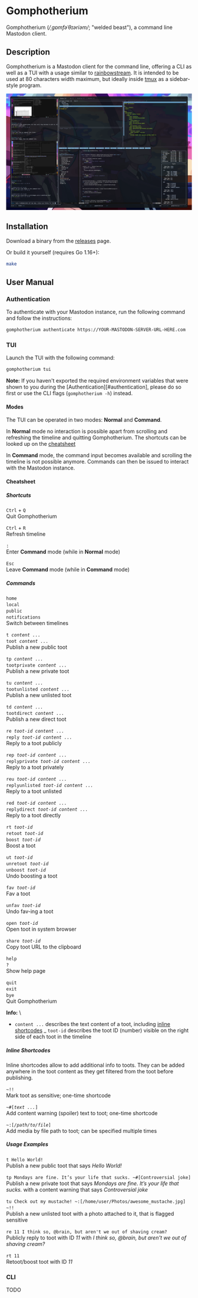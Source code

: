 # Gomphotherium

Gomphotherium (*/ˌɡɒmfəˈθɪəriəm/*; "welded beast"), a command line Mastodon 
client.


## Description

Gomphotherium is a Mastodon client for the command line, offering a CLI as well
as a TUI with a usage similar to [rainbowstream](rainbowstream). It is intended
to be used at 80 characters width maximum, but ideally inside [tmux][tmux] as
a sidebar-style program.

![Gomphotherium](gomphotherium.png)

[rainbowstream]: https://github.com/orakaro/rainbowstream
[tmux]: https://github.com/tmux/tmux


## Installation

Download a binary from the [releases][releases] page.

Or build it yourself (requires Go 1.16+):

```bash
make
```

[releases]: https://github.com/mrusme/gomphotherium/releases


## User Manual


### Authentication

To authenticate with your Mastodon instance, run the following command and
follow the instructions:

```sh
gomphotherium authenticate https://YOUR-MASTODON-SERVER-URL-HERE.com
```


### TUI

Launch the TUI with the following command:

```sh
gomphotherium tui
```

**Note:** If you haven't exported the required environment variables that were
shown to you during the [Authentication][#authentication], please do so first
or use the CLI flags (`gomphotherium -h`) instead.


#### Modes

The TUI can be operated in two modes: **Normal** and **Command**.

In **Normal** mode no interaction is possible apart from scrolling and 
refreshing the timeline and quitting Gomphotherium. The shortcuts can be looked
up on the [cheatsheet](#cheatsheet)

In **Command** mode, the command input becomes available and scrolling the
timeline is not possible anymore. Commands can then be issued to interact with
the Mastodon instance.


#### Cheatsheet


##### Shortcuts

`Ctrl` + `Q` \
Quit Gomphotherium

`Ctrl` + `R` \
Refresh timeline

`:` \
Enter **Command** mode (while in **Normal** mode)

`Esc` \
Leave **Command** mode (while in **Command** mode)


##### Commands

`home` \
`local` \
`public` \
`notifications` \
Switch between timelines

`t`*` content ...`* \
`toot`*` content ...`* \
Publish a new public toot

`tp`*` content ...`* \
`tootprivate`*` content ...`* \
Publish a new private toot

`tu`*` content ...`* \
`tootunlisted`*` content ...`* \
Publish a new unlisted toot

`td`*` content ...`* \
`tootdirect`*` content ...`* \
Publish a new direct toot

`re`*` toot-id content ...`* \
`reply`*` toot-id content ...`* \
Reply to a toot publicly

`rep`*` toot-id content ...`* \
`replyprivate`*` toot-id content ...`* \
Reply to a toot privately

`reu`*` toot-id content ...`* \
`replyunlisted`*` toot-id content ...`* \
Reply to a toot unlisted

`red`*` toot-id content ...`* \
`replydirect`*` toot-id content ...`* \
Reply to a toot directly

`rt`*` toot-id`* \
`retoot`*` toot-id`* \
`boost`*` toot-id`* \
Boost a toot

`ut`*` toot-id`* \
`unretoot`*` toot-id`* \
`unboost`*` toot-id`* \
Undo boosting a toot

`fav`*` toot-id`* \
Fav a toot

`unfav`*` toot-id`* \
Undo fav-ing a toot

`open`*` toot-id`* \
Open toot in system browser

`share`*` toot-id`* \
Copy toot URL to the clipboard

`help` \
`?` \
Show help page

`quit` \
`exit` \
`bye` \
Quit Gomphotherium

**Info:** \
- `content ...` describes the text content of a toot, including 
  [inline shortcodes](#inline-shortcodes)
_ `toot-id` describes the toot ID (number) visible on the right side of each 
  toot in the timeline

##### Inline Shortcodes

Inline shortcodes allow to add additional info to toots. They can be added
anywhere in the toot content as they get filtered from the toot before
publishing.

`~!!` \
Mark toot as sensitive; one-time shortcode

`~#[`*`text ...`*`]` \
Add content warning (spoiler) text to toot; one-time shortcode

`~:[`*`/path/to/file`*`]` \
Add media by file path to toot; can be specified multiple times


##### Usage Examples

`t Hello World!` \
Publish a new public toot that says *Hello World!*

`tp Mondays are fine. It’s your life that sucks. ~#[Controversial joke]` \
Publish a new private toot that says *Mondays are fine. It’s your life that 
sucks.* with a content warning that says *Controversial joke*

`tu Check out my mustache! ~:[/home/user/Photos/awesome_mustache.jpg] ~!!` \
Publish a new unlisted toot with a photo attached to it, that is flagged
sensitive

`re 11 I think so, @brain, but aren't we out of shaving cream?` \
Publicly reply to toot with ID *11* with *I think so, @brain, but aren't we out 
of shaving cream?*

`rt 11` \
Retoot/boost toot with ID *11*


### CLI

TODO
